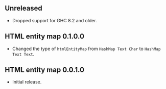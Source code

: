 ## Unreleased

* Dropped support for GHC 8.2 and older.

## HTML entity map 0.1.0.0

* Changed the type of `htmlEntityMap` from `HashMap Text Char` to `HashMap
  Text Text`.

## HTML entity map 0.0.1.0

* Initial release.
